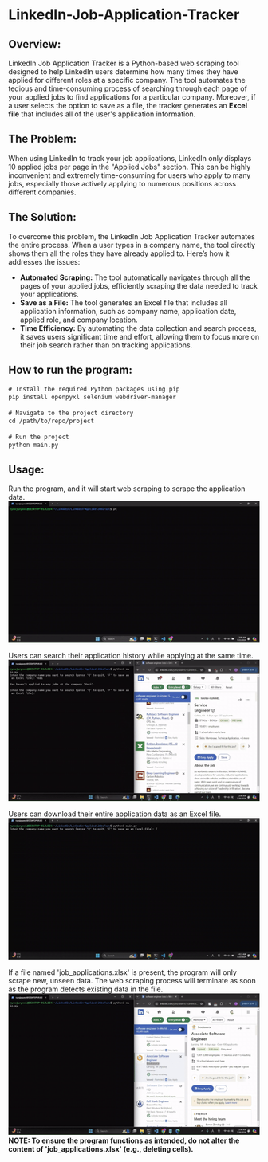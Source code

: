 # LinkedIn-Job-Application-Tracker

## Overview:
LinkedIn Job Application Tracker is a Python-based web scraping tool designed to help LinkedIn users determine how many times they have applied for different roles at a specific company. The tool automates the tedious and time-consuming process of searching through each page of your applied jobs to find applications for a particular company. Moreover, if a user selects the option to save as a file, the tracker generates an **Excel file** that includes all of the user's application information.

## The Problem:
When using LinkedIn to track your job applications, LinkedIn only displays 10 applied jobs per page in the "Applied Jobs" section. This can be highly inconvenient and extremely time-consuming for users who apply to many jobs, especially those actively applying to numerous positions across different companies.

## The Solution:
To overcome this problem, the LinkedIn Job Application Tracker automates the entire process. When a user types in a company name, the tool directly shows them all the roles they have already applied to. Here’s how it addresses the issues:
- **Automated Scraping:** The tool automatically navigates through all the pages of your applied jobs, efficiently scraping the data needed to track your applications.
- **Save as a File:** The tool generates an Excel file that includes all application information, such as company name, application date, applied role, and company location.
- **Time Efficiency:** By automating the data collection and search process, it saves users significant time and effort, allowing them to focus more on their job search rather than on tracking applications.

## How to run the program:
```
# Install the required Python packages using pip
pip install openpyxl selenium webdriver-manager

# Navigate to the project directory 
cd /path/to/repo/project

# Run the project
python main.py
```

## Usage:
Run the program, and it will start web scraping to scrape the application data.<br>
![](image/example1.gif)
<br>

Users can search their application history while applying at the same time.<br>
![](image/example2.gif)
<br>

Users can download their entire application data as an Excel file.<br>
![](image/example3.gif)
<br>

If a file named 'job_applications.xlsx' is present, the program will only scrape new, unseen data. The web scraping process will terminate as soon as the program detects existing data in the file.<br>
![](image/example4.gif)<br>
**NOTE: To ensure the program functions as intended, do not alter the content of 'job_applications.xlsx' (e.g., deleting cells).**
